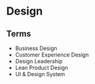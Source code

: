 # Design

<!--
https://sprig.com/
https://monogram.io/
https://app.spendesk.com/auth/login
https://www.ls.graphics/
https://auth.planetscale.com/sign-up
-->

## Terms

- Business Design
- Customer Experience Design
- Design Leadership
- Lean Product Design
- UI & Design System
